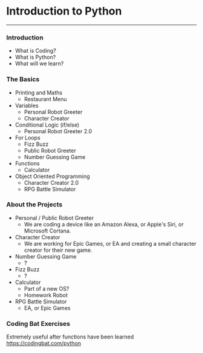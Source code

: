 # Introduction to Python
---

### Introduction
- What is Coding?
- What is Python?
- What will we learn?

### The Basics
- Printing and Maths
  - Restaurant Menu
- Variables
  - Personal Robot Greeter
  - Character Creator
- Conditional Logic (if/else)
  - Personal Robot Greeter 2.0
- For Loops
  - Fizz Buzz
  - Public Robot Greeter
  - Number Guessing Game
- Functions
  - Calculator
- Object Oriented Programming
  - Character Creator 2.0
  - RPG Battle Simulator

### About the Projects
- Personal / Public Robot Greeter
  - We are coding a device like an Amazon Alexa, or Apple's Siri, or Microsoft Cortana.
- Character Creator
  - We are working for Epic Games, or EA and creating a small character creator for their new game.
- Number Guessing Game
  - ?
- Fizz Buzz
  - ?
- Calculator
  - Part of a new OS?
  - Homework Robot
- RPG Battle Simulator
  - EA, or Epic Games

### Coding Bat Exercises
Extremely useful after functions have been learned
https://codingbat.com/python
